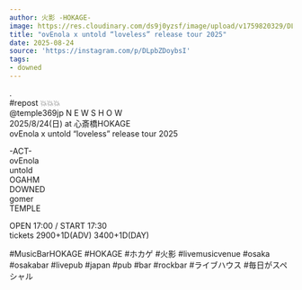 ```yaml
---
author: 火影 -HOKAGE-
image: https://res.cloudinary.com/ds9j0yzsf/image/upload/v1759820329/DLpbZDoybsI.jpg
title: "ovEnola x untold “loveless” release tour 2025"
date: 2025-08-24
source: 'https://instagram.com/p/DLpbZDoybsI'
tags:
- downed
---
```

.<br>
#repost 💥💥💥<br>
@temple369jp N E W S H O W<br>
2025/8/24(日) at 心斎橋HOKAGE<br>
ovEnola x untold “loveless” release tour 2025

-ACT-<br>
ovEnola<br>
untold<br>
OGAHM<br>
DOWNED<br>
gomer<br>
TEMPLE

OPEN 17:00 / START 17:30<br>
tickets 2900+1D(ADV) 3400+1D(DAY)

#MusicBarHOKAGE #HOKAGE #ホカゲ #火影 #livemusicvenue #osaka #osakabar #livepub #japan #pub #bar #rockbar #ライブハウス #毎日がスペシャル
